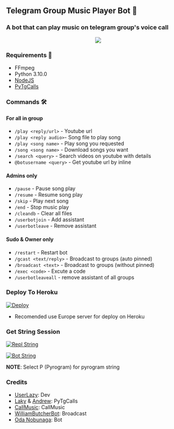 <h2 align="centre">Telegram Group Music Player Bot 🎵</h2>

### A bot that can play music on telegram group's voice call

<p align="center">
  <img src="https://telegra.ph/file/e8da463b841d344854539.png">
</p>

<h3>Requirements 📝</h3>

- FFmpeg
- Python 3.10.0
- [NodeJS](https://nodesource.com/)
- [PyTgCalls](https://github.com/pytgcalls/pytgcalls)

### Commands 🛠
#### For all in group
- `/play <reply/url>` - Youtube url
- `/play <reply audio>`- Song file to play song
- `/play <song name>` - Play song you requested
- `/song <song name>` - Download songs you want
- `/search <query>` - Search videos on youtube with details
- `@botusername <query>` - Get youtube url by inline

#### Admins only
- `/pause` - Pause song play
- `/resume` - Resume song play
- `/skip` - Play next song
- `/end` - Stop music play
- `/cleandb` - Clear all files
- `/userbotjoin` - Add assistant
- `/userbotleave` - Remove assistant

#### Sudo & Owner only
- `/restart` - Restart bot
- `/gcast <text/reply>` - Broadcast to groups (auto pinned)
- `/broadcast <text>` - Broadcast to groups (without pinned)
- `/exec <code>` - Excute a code
- `/userbotleaveall` - remove assistant of all groups

### Deploy To Heroku</h4>

[![Deploy](https://www.herokucdn.com/deploy/button.svg)](https://heroku.com/deploy?template=https://github.com/HeLLxLivingDemon/Oda-Music/tree/dev)

+ Recomended use Europe server for deploy on Heroku

### Get String Session</h5>
[![Repl String](https://img.shields.io/badge/repl.it-generateString-yellowgreen)](http://replit.com/@UserLazy/UserLazyString)

[![Bot String](https://img.shields.io/badge/%F0%9F%A4%96%20-StringBot-blue)](http://t.me/GetStringXbot)

**NOTE**: Select P (Pyrogram) for pyrogram string

### Credits
- [UserLazy](https://github.com/UserLazy): Dev
- [Laky](https://github.com/Laky-64) & [Andrew](https://github.com/AndrewLaneX): PyTgCalls
- [CallMusic](https://github.com/Callsmusic): CallMusic
- [WilliamButcherBot](https://github.com/TheHamkerCat/WilliamButcherBot): Broadcast 
- [Oda Nobunaga](https://t.me/OdaRobot): Bot
